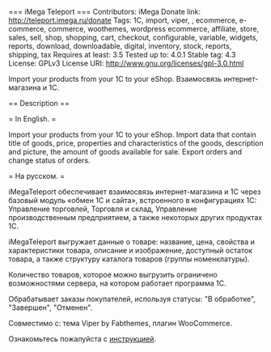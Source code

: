 === iMega Teleport ===
Contributors: iMega
Donate link: http://teleport.imega.ru/donate
Tags: 1C, import, viper, , ecommerce, e-commerce, commerce, woothemes, wordpress ecommerce, affiliate, store, sales, sell, shop, shopping, cart, checkout, configurable, variable, widgets, reports, download, downloadable, digital, inventory, stock, reports, shipping, tax
Requires at least: 3.5
Tested up to: 4.0.1
Stable tag: 4.3
License: GPLv3
License URI: http://www.gnu.org/licenses/gpl-3.0.html

Import your products from your 1C to your eShop.
Взаимосвязь интернет-магазина и 1С.

== Description ==

= In English. =

Import your products from your 1C to your eShop.
Import data that contain title of goods, price, properties 
and characteristics of the goods, description and picture, 
the amount of goods available for sale.
Export orders and change status of orders.

= На русском. =

iMegaTeleport обеспечивает взаимосвязь интернет-магазина и 1С 
через базовый модуль «обмен 1С и сайта», встроенного 
в конфигурациях 1С: Управление торговлей, Торговля и склад, 
Управление производственным предприятием, а также некоторых 
других продуктах 1С.

iMegaTeleport выгружает данные о товаре: название, цена, 
свойства и характеристики товара, описание и изображение, 
доступный остаток товара, а также структуру каталога 
товаров (группы номенклатуры).

Количество товаров, которое можно выгрузить ограничено 
возможностями сервера, на котором работает программа 1С.

Обрабатывает заказы покупателей, используя статусы: 
"В обработке", "Завершен", "Отменен".

Совместимо с:
	тема Viper by Fabthemes,
	плагин WooCommerce.

Ознакомьтесь пожалуйста с [инструкцией](http://teleport.imega.ru/instructions).

